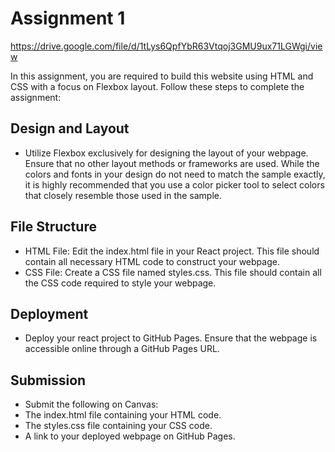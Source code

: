 # Assignment 1

https://drive.google.com/file/d/1tLys6QpfYbR63Vtqoj3GMU9ux71LGWgi/view

In this assignment, you are required to build this website using HTML and CSS with a focus on Flexbox layout. Follow these steps to complete the assignment:

## Design and Layout ##
  - Utilize Flexbox exclusively for designing the layout of your webpage. Ensure that no other layout methods or frameworks are used. While the colors and fonts in your design do not need to match the sample exactly, it is highly recommended that you use a color picker tool to select colors that closely resemble those used in the sample.

## File Structure ##
  - HTML File: Edit the index.html file in your React project. This file should contain all necessary HTML code to construct your webpage.
  - CSS File: Create a CSS file named styles.css. This file should contain all the CSS code required to style your webpage.
  
## Deployment ##
  - Deploy your react project to GitHub Pages. Ensure that the webpage is accessible online through a GitHub Pages URL.
  
## Submission ## 
- Submit the following on Canvas:
 - The index.html file containing your HTML code.
 - The styles.css file containing your CSS code.
 - A link to your deployed webpage on GitHub Pages.


